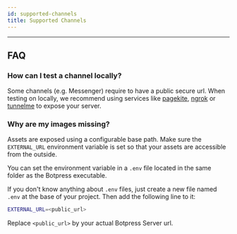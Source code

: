 ```yaml
---
id: supported-channels
title: Supported Channels
---
```


--------------------

## FAQ

### How can I test a channel locally?

Some channels (e.g. Messenger) require to have a public secure url. When testing on locally, we recommend using services like [pagekite](https://pagekite.net/), [ngrok](https://ngrok.com) or [tunnelme](https://localtunnel.github.io/www/) to expose your server.

### Why are my images missing?

Assets are exposed using a configurable base path. Make sure the `EXTERNAL_URL` environment variable is set so that your assets are accessible from the outside.

You can set the environment variable in a `.env` file located in the same folder as the Botpress executable.

If you don't know anything about `.env` files, just create a new file named `.env` at the base of your project. Then add the following line to it:

```bash
EXTERNAL_URL=<public_url>
```

Replace `<public_url>` by your actual Botpress Server url.